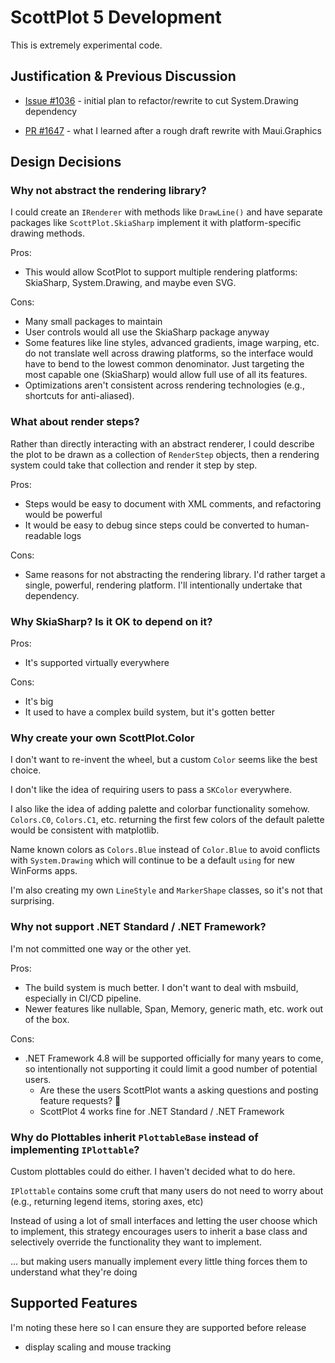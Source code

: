 # ScottPlot 5 Development

This is extremely experimental code.

## Justification & Previous Discussion

* [Issue #1036](https://github.com/ScottPlot/ScottPlot/issues/1036) - initial plan to refactor/rewrite to cut System.Drawing dependency

* [PR #1647](https://github.com/ScottPlot/ScottPlot/pull/1647#issuecomment-1058725910) - what I learned after a rough draft rewrite with Maui.Graphics

## Design Decisions

### Why not abstract the rendering library?

I could create an `IRenderer` with methods like `DrawLine()` and have separate packages like `ScottPlot.SkiaSharp` implement it with platform-specific drawing methods.

Pros:

* This would allow ScotPlot to support multiple rendering platforms: SkiaSharp, System.Drawing, and maybe even SVG.

Cons:

* Many small packages to maintain
* User controls would all use the SkiaSharp package anyway
* Some features like line styles, advanced gradients, image warping, etc. do not translate well across drawing platforms, so the interface would have to bend to the lowest common denominator. Just targeting the most capable one (SkiaSharp) would allow full use of all its features.
* Optimizations aren't consistent across rendering technologies (e.g., shortcuts for anti-aliased).

### What about render steps?

Rather than directly interacting with an abstract renderer, I could describe the plot to be drawn as a collection of `RenderStep` objects, then a rendering system could take that collection and render it step by step.

Pros:

* Steps would be easy to document with XML comments, and refactoring would be powerful
* It would be easy to debug since steps could be converted to human-readable logs

Cons:

* Same reasons for not abstracting the rendering library. I'd rather target a single, powerful, rendering platform. I'll intentionally undertake that dependency.

### Why SkiaSharp? Is it OK to depend on it?

Pros:

* It's supported virtually everywhere

Cons:

* It's big
* It used to have a complex build system, but it's gotten better

### Why create your own ScottPlot.Color

I don't want to re-invent the wheel, but a custom `Color` seems like the best choice.

I don't like the idea of requiring users to pass a `SKColor` everywhere.

I also like the idea of adding palette and colorbar functionality somehow. `Colors.C0`, `Colors.C1`, etc. returning the first few colors of the default palette would be consistent with matplotlib. 

Name known colors as `Colors.Blue` instead of `Color.Blue` to avoid conflicts with `System.Drawing` which will continue to be a default `using` for new WinForms apps.

I'm also creating my own `LineStyle` and `MarkerShape` classes, so it's not that surprising.

### Why not support .NET Standard / .NET Framework?

I'm not committed one way or the other yet.

Pros:

* The build system is much better. I don't want to deal with msbuild, especially in CI/CD pipeline.
* Newer features like nullable, Span<T>, Memory<T>, generic math, etc. work out of the box.

Cons:

* .NET Framework 4.8 will be supported officially for many years to come, so intentionally not supporting it could limit a good number of potential users. 
  * Are these the users ScottPlot wants a asking questions and posting feature requests? 👿
  * ScottPlot 4 works fine for .NET Standard / .NET Framework

### Why do Plottables inherit `PlottableBase` instead of implementing `IPlottable`?

Custom plottables could do either. I haven't decided what to do here.

`IPlottable` contains some cruft that many users do not need to worry about (e.g., returning legend items, storing axes, etc)

Instead of using a lot of small interfaces and letting the user choose which to implement, this strategy encourages users to inherit a base class and selectively override the functionality they want to implement.

... but making users manually implement every little thing forces them to understand what they're doing

## Supported Features

I'm noting these here so I can ensure they are supported before release

* display scaling and mouse tracking
